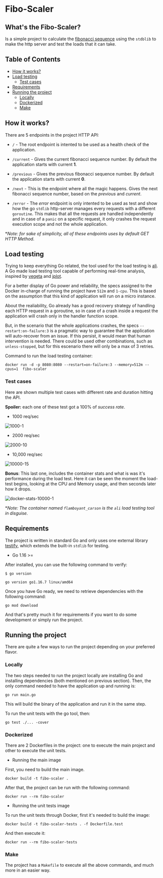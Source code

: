 # Fibo-Scaler

## What's the Fibo-Scaler?

Is a simple project to calculate the [fibonacci sequence](https://en.wikipedia.org/wiki/Fibonacci_number) using the `stdblib` to make the http server and test the loads that it can take.

## Table of Contents

- [How it works?](#how-it-works)
- [Load testing](#load-testing)
  - [Test cases](#test-cases)
- [Requirements](#requirements)
- [Running the project](#running-the-project)
  - [Locally](#locally)
  - [Dockerized](#dockerized)
  - [Make](#make)

## How it works?

There are 5 endpoints in the project HTTP API:

- `/` - The root endpoint is intented to be used as a health check of the application.

- `/current` - Gives the current fibonacci sequence number. By default the application starts with current **1**.

- `/previous` - Gives the previous fibonacci sequence number. By default the application starts with current **0**.

- `/next` - This is the endpoint where all the magic happens. Gives the next fibonacci sequence number, based on the *previous* and *current*.

- `/error` - The *error* endpoint is only intented to be used as test and show how the go `stdlib` http-server manages every requests with a different `goroutine`. This makes that all the requests are handled independently and in case of a `panic` on a specific request, it only crashes the request execution scope and not the whole application.

**Note: for sake of simplicity, all of these endpoints uses by default GET HTTP Method.*

## Load testing

Trying to keep everything Go related, the tool used for the load testing is [ali](https://github.com/nakabonne/ali). A Go made load testing tool capable of performing real-time analysis, inspired by [vegeta](https://github.com/tsenart/vegeta) and [jplot](https://github.com/rs/jplot).

For a better display of Go power and reliability, the specs assigned to the Docker in-charge of running the project have `512m` and `1-cpu`. This is based on the assumption that this kind of application will run on a micro instance.

About the realiability, Go already has a good recovery strategy of handling each HTTP request in a goroutine, so in case of a crash inside a request the application will crash only in the handler function scope.

But, in the scenario that the whole applications crashes, the specs `--restart:on-failure:3` is a pragmatic way to guarantee that the application will auto-recover from an issue. If this persist, it would mean that human intervention is needed. There could be used other combinations, such as `unless-stopped`, but for this escenario there will only be a max of 3 retries.

Command to run the load testing container:

```shell
docker run -d -p 8080:8080 --restart=on-failure:3 --memory=512m --cpus=1  fibo-scaler
```

### Test cases

Here are shown multiple test cases with different rate and duration hitting the API.

**Spoiler:** each one of these test got a 100% of *success rate*.

- 1000 req/sec

![1000-1](./media/1000-1.gif)

- 2000 req/sec

![2000-10](./media/2000-10.gif)

- 10,000 req/sec

![10000-15](./media/10000-15.gif)

**Bonus**: This last one, includes the container stats and what is was it's performance during the load test. Here it can be seen the moment the load-test begins, looking at the CPU and Memory usage, and then seconds later how it drops.

![docker-stats-10000-1](./media/docker-stats-10000-1.gif)

**Note: The container named `flamboyant_carson` is the `ali` load testing tool in disguise.*

## Requirements

The project is written in standard Go and only uses one external library [testify](https://github.com/stretchr/testify), which extends the built-in `stdlib` for testing.

- Go 1.16 >=

After installed, you can use the following command to verify:

```shell
$ go version

go version go1.16.7 linux/amd64
```

Once you have Go ready, we need to retrieve dependencies with the following command:

```shell
go mod download
```

And that's pretty much it for requirements if you want to do some development or simply run the project.

## Running the project

There are quite a few ways to run the project depending on your preferred flavor.

### Locally

The two steps needed to run the project locally are installing Go and installing dependencies (both mentioned on previous section). Then, the only command needed to have the application up and running is:

```shell
go run main.go
```

This will build the binary of the application and run it in the same step.

To run the unit tests with the go tool, then:

```shell
go test ./... -cover
```

### Dockerized

There are 2 Dockerfiles in the project: one to execute the main project and other to execute the unit tests.

- Running the main image

First, you need to build the main image.

```shell
docker build -t fibo-scaler .
```

After that, the project can be run with the following command:

```shell
docker run --rm fibo-scaler
```

- Running the unit tests image

To run the unit tests through Docker, first it's needed to build the image:

```shell
docker build -t fibo-scaler-tests . -f Dockerfile.test
```

And then execute it:

```shell
docker run --rm fibo-scaler-tests
```

### Make

The project has a `Makefile` to execute all the above commands, and much more  in an easier way.
